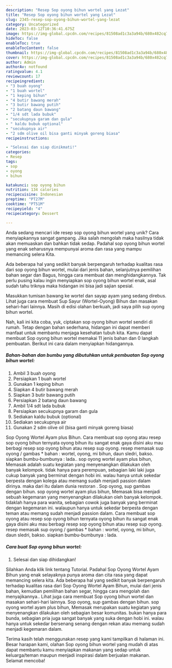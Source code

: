 ```yaml
---
description: "Resep Sop oyong bihun wortel yang Lezat"
title: "Resep Sop oyong bihun wortel yang Lezat"
slug: 2345-resep-sop-oyong-bihun-wortel-yang-lezat
category: Uncategorized
date: 2023-03-12T10:36:41.675Z
image: https://img-global.cpcdn.com/recipes/81508ad1c3a3a94b/680x482cq70/sop-oyong-bihun-wortel-foto-resep-utama.jpg
hideToc: false
enableToc: true
enableTocContent: false
thumbnail: https://img-global.cpcdn.com/recipes/81508ad1c3a3a94b/680x482cq70/sop-oyong-bihun-wortel-foto-resep-utama.jpg
cover: https://img-global.cpcdn.com/recipes/81508ad1c3a3a94b/680x482cq70/sop-oyong-bihun-wortel-foto-resep-utama.jpg
author: Admin
authorAv: notfound
ratingvalue: 4.1
reviewcount: 17
recipeingredient:
- "3 buah oyong"
- "1 buah wortel"
- "1 keping bihun"
- "4 butir bawang merah"
- "3 butir bawang putih"
- "2 batang daun bawang"
- "1/4 sdt lada bubuk"
- "secukupnya garam dan gula"
- " kaldu bubuk optional"
- "secukupnya air"
- "2 sdm olive oil bisa ganti minyak goreng biasa"
recipeinstructions:

- "Selesai dan siap dinikmati!"
categories:
- Resep
tags:
- sop
- oyong
- bihun

katakunci: sop oyong bihun 
nutrition: 134 calories
recipecuisine: Indonesian
preptime: "PT27M"
cooktime: "PT51M"
recipeyield: "4"
recipecategory: Dessert

---
```





Anda sedang mencari ide resep sop oyong bihun wortel yang unik? Cara menyiapkannya sangat gampang. Jika salah mengolah maka hasilnya tidak akan memuaskan dan bahkan tidak sedap. Padahal sop oyong bihun wortel yang enak seharusnya mempunyai aroma dan rasa yang mampu memancing selera Kita.





Ada beberapa hal yang sedikit banyak berpengaruh terhadap kualitas rasa dari sop oyong bihun wortel, mulai dari jenis bahan, selanjutnya pemilihan bahan segar dan Bagus, hingga cara membuat dan menghidangkannya. Tak perlu pusing kalau ingin menyiapkan sop oyong bihun wortel enak,      asal sudah tahu triknya maka hidangan ini bisa jadi sajian spesial.














Masukkan tumisan bawang ke wortel dan sayap ayam yang sedang direbus. Lihat juga cara membuat Sup Sayur (Wortel-Oyong) Bihun dan masakan sehari-hari lainnya. Masih di edisi olahan berkuah, jadi saya pilih sup oyong bihun wortel.






Nah, kali ini kita coba, yuk, ciptakan sop oyong bihun wortel sendiri di rumah. Tetap dengan bahan sederhana, hidangan ini dapat memberi manfaat untuk membantu menjaga kesehatan tubuh kita. Kamu dapat membuat Sop oyong bihun wortel memakai 11 jenis bahan dan 0 langkah pembuatan. Berikut ini cara dalam menyiapkan hidangannya.

<!--inarticleads1-->

##### Bahan-bahan dan bumbu yang dibutuhkan untuk pembuatan Sop oyong bihun wortel:

1. Ambil 3 buah oyong
1. Persiapkan 1 buah wortel
1. Gunakan 1 keping bihun
1. Siapkan 4 butir bawang merah
1. Siapkan 3 butir bawang putih
1. Persiapkan 2 batang daun bawang
1. Ambil 1/4 sdt lada bubuk
1. Persiapkan secukupnya garam dan gula
1. Sediakan  kaldu bubuk (optional)
1. Sediakan secukupnya air
1. Gunakan 2 sdm olive oil (bisa ganti minyak goreng biasa)


Sop Oyong Wortel Ayam plus Bihun. Cara membuat sop oyong atau resep sop oyong bihun ternyata oyong bihun itu sangat enak gaya disini aku mau berbagi resep sop oyong bihun atau resep sup oyong. resep memasak sup oyong / gambas * bahan : wortel, oyong, mi bihun, daun sledri, bakso. siapkan bumbu-bumbunya : lada.. sop oyong wortel ayam plus bihun, Memasak adalah suatu kegiatan yang menyenangkan dilakukan oleh banyak kelompok. tidak hanya para perempuan, sebagian laki laki juga cukup banyak yang berminat dengan hobi ini. walau hanya untuk sekedar berpesta dengan kolega atau memang sudah menjadi passion dalam dirinya. maka dari itu dalam dunia restoran . Sop oyong, sup gambas dengan bihun. sop oyong wortel ayam plus bihun, Memasak bisa menjadi sebuah kegemaran yang menyenangkan dilakukan oleh banyak kelompok. tidaklah hanya para wanita, sebagian cowok juga banyak yang berminat dengan kegemaran ini. walaupun hanya untuk sekedar berpesta dengan teman atau memang sudah menjadi passion dalam. Cara membuat sop oyong atau resep sop oyong bihun ternyata oyong bihun itu sangat enak gaya disini aku mau berbagi resep sop oyong bihun atau resep sup oyong. resep memasak sup oyong / gambas * bahan : wortel, oyong, mi bihun, daun sledri, bakso. siapkan bumbu-bumbunya : lada. 

<!--inarticleads2-->

##### Cara buat Sop oyong bihun wortel:


1. Selesai dan siap dihidangkan!

Silahkan Anda klik link tentang Tutorial. Padahal Sop Oyong Wortel Ayam Bihun yang enak selayaknya punya aroma dan cita rasa yang dapat memancing selera kita. Ada beberapa hal yang sedikit banyak berpengaruh terhadap kualitas rasa dari Sop Oyong Wortel Ayam Bihun, mulai dari jenis bahan, kemudian pemilihan bahan segar, hingga cara mengolah dan menyajikannya.. Lihat juga cara membuat Sop oyong bihun wortel dan masakan sehari-hari lainnya. Sop oyong, sup gambas dengan bihun. sop oyong wortel ayam plus bihun, Memasak merupakan suatu kegiatan yang menyenangkan dilakukan oleh sebagian besar komunitas. bukan hanya para bunda, sebagian pria juga sangat banyak yang suka dengan hobi ini. walau hanya untuk sekedar bersenang senang dengan rekan atau memang sudah menjadi kegemaran dalam. 

Terima kasih telah menggunakan resep yang kami tampilkan di halaman ini. Besar harapan kami, olahan Sop oyong bihun wortel yang mudah di atas dapat membantu kamu menyiapkan makanan yang sedap untuk keluarga/teman maupun menjadi inspirasi dalam berjualan makanan. Selamat mencoba!
